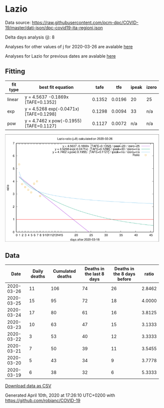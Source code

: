 # Lazio

Data source: https://raw.githubusercontent.com/pcm-dpc/COVID-19/master/dati-json/dpc-covid19-ita-regioni.json

Delta days analysis (j): 8

Analyses for other values of j for 2020-03-26 are avalable [here](../README.md)

Analyses for Lazio for previous dates are avalable [here](../../README.md)

## Fitting 
|fit type|best fit equation|tafe|tfe|ipeak|izero|
|-------|-----|--------|------|---|---|
|linear|y = 4.5637 -0.1869x  [TAFE=0.1352]|0.1352|0.0196|20|25|
|exp|y = 4.5268 exp(-0.0471x)  [TAFE=0.1298]|0.1298|0.0094|33|n/a|
|pow|y = 4.7462 x pow(-0.1955)  [TAFE=0.1127]|0.1127|0.0072|n/a|n/a|

![Plot](COVID-19_lazio_j8_2020-03-26.png)

## Data
|Date|Daily deaths|Cumulated deaths|Deaths in the last 8 days|Deaths in the 8 days before|ratio|
|----|----------|-----------|-------|--------------------|-----|
|2020-03-26|11|106|74|26|2.8462|
|2020-03-25|15|95|72|18|4.0000|
|2020-03-24|17|80|61|16|3.8125|
|2020-03-23|10|63|47|15|3.1333|
|2020-03-22|3|53|40|12|3.3333|
|2020-03-21|7|50|39|11|3.5455|
|2020-03-20|5|43|34|9|3.7778|
|2020-03-19|6|38|32|6|5.3333|

[Download data as CSV](COVID-19_lazio_j8_2020-03-26.csv)

Generated April 10th, 2020 at 17:26:10 UTC+0200 with https://github.com/robianc/COVID-19
